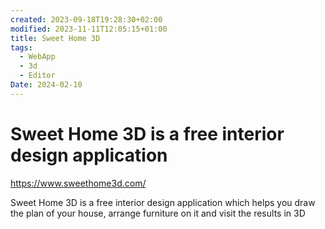 ```yaml
---
created: 2023-09-18T19:28:30+02:00
modified: 2023-11-11T12:05:15+01:00
title: Sweet Home 3D
tags:
  - WebApp
  - 3d
  - Editor
Date: 2024-02-10
---
```


# Sweet Home 3D is a free interior design application

<https://www.sweethome3d.com/>

Sweet Home 3D is a free interior design application
which helps you draw the plan of your house, arrange furniture on it and visit the results in 3D
